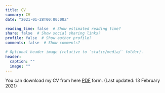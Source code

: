 ```yaml
---
title: CV
summary: CV
date: "2021-01-28T00:00:00Z"

reading_time: false  # Show estimated reading time?
share: false  # Show social sharing links?
profile: false  # Show author profile?
comments: false  # Show comments?

# Optional header image (relative to `static/media/` folder).
header:
  caption: ""
  image: ""
---
```




You can download my CV from here [PDF](CV_all_IF_papers.pdf) form. (Last updated: 13 February 2021)

